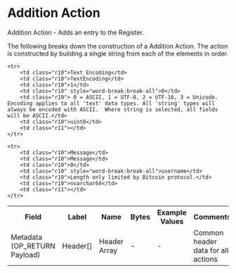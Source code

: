 
# Addition Action

Addition Action -  Adds an entry to the Register.

The following breaks down the construction of a Addition Action. The action is constructed by building a single string from each of the elements in order.

<table class="waffle">
	<tr style='height:19px;'>
		<th style="width:6%" class="s0">Field</th>
		<th style="width:9%" class="s1">Label</th>
		<th style="width:9%" class="s1">Name</th>
		<th style="width:2%" class="s1">Bytes</th>
		<th style="width:29%" class="s1">Example Values</th>
		<th style="width:26%" class="s1">Comments</th>
		<th style="width:5%" class="s1">Data Type</th>
		<th style="width:14%" class="s2">Amendment Restrictions</th>
	</tr>
	<tr>
		<td class="s5" rowspan="100">Metadata (OP_RETURN Payload)</td>
		<td class="r6">Header[]</td>
		<td class="r6">Header Array</td>
		<td class="r6">-</td>
		<td class="r6">-</td>
		<td class="r6">Common header data for all actions</td>
		<td class="r6">Header</td>
		<td class="r7"></td>
	</tr>

	<tr>
		<td class="r10">Text Encoding</td>
		<td class="r10">TextEncoding</td>
		<td class="r10">1</td>
		<td class="r10" style="word-break:break-all">0</td>
		<td class="r10"> 0 = ASCII, 1 = UTF-8, 2 = UTF-16, 3 = Unicode.  Encoding applies to all 'text' data types. All 'string' types will always be encoded with ASCII.  Where string is selected, all fields will be ASCII.</td>
		<td class="r10">uint8</td>
		<td class="r11"></td>
	</tr>

	<tr>
		<td class="r10">Message</td>
		<td class="r10">Message</td>
		<td class="r10">0</td>
		<td class="r10" style="word-break:break-all">username</td>
		<td class="r10">Length only limited by Bitcoin protocol.</td>
		<td class="r10">nvarchar64</td>
		<td class="r11"></td>
	</tr>

</table>
